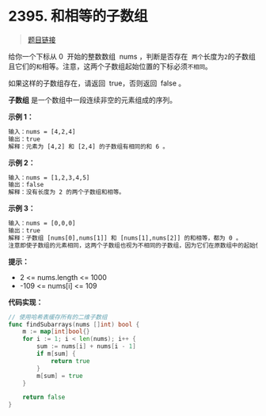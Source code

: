 <!-- customize-tags:哈希表 -->

# 2395. 和相等的子数组

> [题目链接](https://leetcode.cn/problems/find-subarrays-with-equal-sum)

给你一个下标从 0  开始的整数数组  nums ，判断是否存在  `两个`长度为`2`的子数组且它们的`和`相等。注意，这两个子数组起始位置的下标必须`不相同`。

如果这样的子数组存在，请返回  true，否则返回  false 。

**子数组** 是一个数组中一段连续非空的元素组成的序列。

**示例 1：**

```txt
输入：nums = [4,2,4]
输出：true
解释：元素为 [4,2] 和 [2,4] 的子数组有相同的和 6 。
```

**示例 2：**

```txt
输入：nums = [1,2,3,4,5]
输出：false
解释：没有长度为 2 的两个子数组和相等。
```

**示例 3：**

```txt
输入：nums = [0,0,0]
输出：true
解释：子数组 [nums[0],nums[1]] 和 [nums[1],nums[2]] 的和相等，都为 0 。
注意即使子数组的元素相同，这两个子数组也视为不相同的子数组，因为它们在原数组中的起始位置不同。
```

**提示：**

- 2 <= nums.length <= 1000
- -109 <= nums[i] <= 109

**代码实现：**

```go
// 使用哈希表缓存所有的二维子数组
func findSubarrays(nums []int) bool {
    m := map[int]bool{}
    for i := 1; i < len(nums); i++ {
        sum := nums[i] + nums[i - 1]
        if m[sum] {
            return true
        }
        m[sum] = true
    }

    return false
}
```

